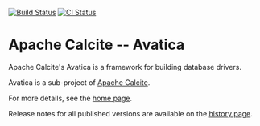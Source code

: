 <!--
{% comment %}
Licensed to the Apache Software Foundation (ASF) under one or more
contributor license agreements.  See the NOTICE file distributed with
this work for additional information regarding copyright ownership.
The ASF licenses this file to you under the Apache License, Version 2.0
(the "License"); you may not use this file except in compliance with
the License.  You may obtain a copy of the License at

http://www.apache.org/licenses/LICENSE-2.0

Unless required by applicable law or agreed to in writing, software
distributed under the License is distributed on an "AS IS" BASIS,
WITHOUT WARRANTIES OR CONDITIONS OF ANY KIND, either express or implied.
See the License for the specific language governing permissions and
limitations under the License.
{% endcomment %}
-->
[![Build Status](https://travis-ci.org/apache/calcite-avatica.svg?branch=main)](https://travis-ci.org/apache/calcite-avatica)
[![CI Status](https://github.com/apache/calcite-avatica/workflows/CI/badge.svg)](https://github.com/apache/calcite-avatica/actions)

# Apache Calcite -- Avatica

Apache Calcite's Avatica is a framework for building database drivers.

Avatica is a sub-project of [Apache Calcite](https://calcite.apache.org).

For more details, see the [home page](https://calcite.apache.org/avatica).

Release notes for all published versions are available on the [history
page](https://calcite.apache.org/avatica/docs/history.html).
